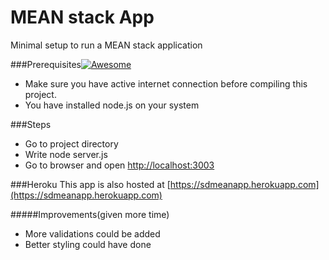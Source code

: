 # MEAN stack App
Minimal setup to run a MEAN stack application

###Prerequisites[![Awesome](https://cdn.rawgit.com/sindresorhus/awesome/d7305f38d29fed78fa85652e3a63e154dd8e8829/media/badge.svg)](https://github.com/sindresorhus/awesome)
<ul>
<li>Make sure you have active internet connection before compiling this project.</li>
<li>You have installed node.js on your system</li>
</ul>


###Steps
* Go to project directory
* Write node server.js 
* Go to browser and open [http://localhost:3003](http://localhost:3003)

###Heroku
This app is also hosted at [https://sdmeanapp.herokuapp.com](https://sdmeanapp.herokuapp.com)

#####Improvements(given more time)
* More validations could be added
* Better styling could have done







